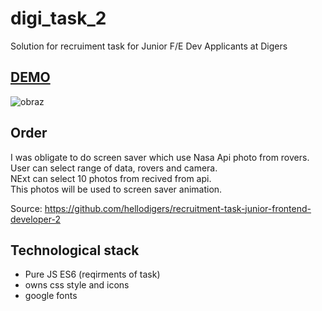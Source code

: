 # digi_task_2
 
 Solution for recruiment task for Junior F/E Dev Applicants at Digers
 
## [DEMO](https://szwarceneger16.github.io/digi_task_2/)
 
![obraz](https://user-images.githubusercontent.com/45860671/116774370-7ca78a80-aa5c-11eb-95b8-d027f302f769.png)


## Order
 I was obligate to do screen saver which use Nasa Api photo from rovers.<br>
 User can select range of data, rovers and camera.<br>
 NExt can select 10 photos from recived from api. <br>
 This photos will be used to screen saver animation.<br>
 
 Source: https://github.com/hellodigers/recruitment-task-junior-frontend-developer-2
 
 ## Technological stack
 * Pure JS ES6 (reqirments of task)
 * owns css style and icons
 * google fonts
